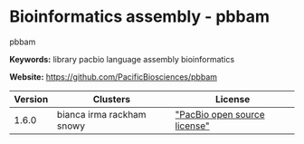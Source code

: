 # Bioinformatics assembly - pbbam

pbbam

**Keywords:** library pacbio language assembly bioinformatics

**Website:** <https://github.com/PacificBiosciences/pbbam>

| Version | Clusters | License |
| ------- | -------- | ------- |
| 1.6.0 | bianca irma rackham snowy | ["PacBio open source license"](https://github.com/PacificBiosciences/pbbam/blob/master/LICENSE.txt) |
